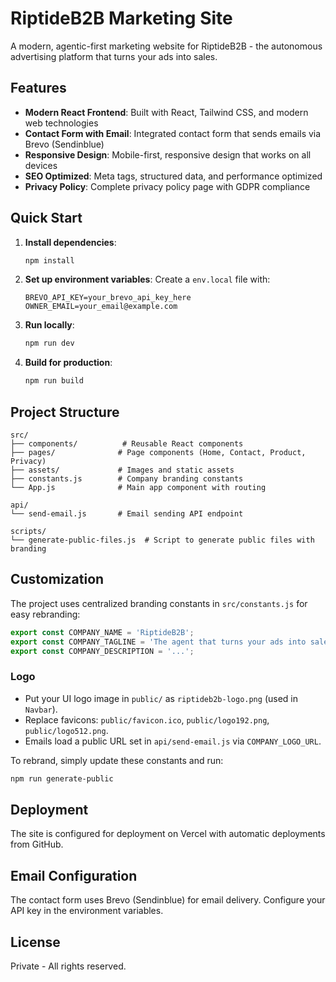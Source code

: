 # RiptideB2B Marketing Site

A modern, agentic-first marketing website for RiptideB2B - the autonomous advertising platform that turns your ads into sales.

## Features

- **Modern React Frontend**: Built with React, Tailwind CSS, and modern web technologies
- **Contact Form with Email**: Integrated contact form that sends emails via Brevo (Sendinblue)
- **Responsive Design**: Mobile-first, responsive design that works on all devices
- **SEO Optimized**: Meta tags, structured data, and performance optimized
- **Privacy Policy**: Complete privacy policy page with GDPR compliance

## Quick Start

1. **Install dependencies**:
   ```bash
   npm install
   ```

2. **Set up environment variables**:
   Create a `env.local` file with:
   ```
   BREVO_API_KEY=your_brevo_api_key_here
   OWNER_EMAIL=your_email@example.com
   ```

3. **Run locally**:
   ```bash
   npm run dev
   ```

4. **Build for production**:
   ```bash
   npm run build
   ```

## Project Structure

```
src/
├── components/          # Reusable React components
├── pages/              # Page components (Home, Contact, Product, Privacy)
├── assets/             # Images and static assets
├── constants.js        # Company branding constants
└── App.js              # Main app component with routing

api/
└── send-email.js       # Email sending API endpoint

scripts/
└── generate-public-files.js  # Script to generate public files with branding
```

## Customization

The project uses centralized branding constants in `src/constants.js` for easy rebranding:

```javascript
export const COMPANY_NAME = 'RiptideB2B';
export const COMPANY_TAGLINE = 'The agent that turns your ads into sales';
export const COMPANY_DESCRIPTION = '...';
```

### Logo
- Put your UI logo image in `public/` as `riptideb2b-logo.png` (used in `Navbar`).
- Replace favicons: `public/favicon.ico`, `public/logo192.png`, `public/logo512.png`.
- Emails load a public URL set in `api/send-email.js` via `COMPANY_LOGO_URL`.

To rebrand, simply update these constants and run:
```bash
npm run generate-public
```

## Deployment

The site is configured for deployment on Vercel with automatic deployments from GitHub.

## Email Configuration

The contact form uses Brevo (Sendinblue) for email delivery. Configure your API key in the environment variables.

## License

Private - All rights reserved. 